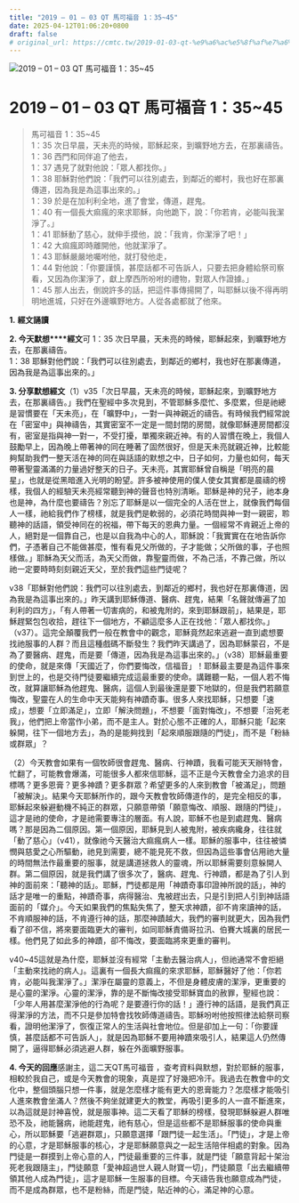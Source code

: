 ```yaml
---
title: "2019 – 01 – 03 QT 馬可福音 1：35~45"
date: 2025-04-12T01:06:20+0800
draft: false
# original_url: https://cmtc.tw/2019-01-03-qt-%e9%a6%ac%e5%8f%af%e7%a6%8f%e9%9f%b3-1%ef%bc%9a3545
---
```


![2019 – 01 – 03 QT 馬可福音 1：35~45](/images/qt.jpg   "2019 – 01 – 03 QT 馬可福音 1：35~45")

# 2019 – 01 – 03 QT 馬可福音 1：35~45

> 馬可福音 1：35~45  
> 1：35 次日早晨，天未亮的時候，耶穌起來，到曠野地方去，在那裏禱告。  
> 1：36 西門和同伴追了他去，  
> 1：37 遇見了就對他說：「眾人都找你。」  
> 1：38 耶穌對他們說：「我們可以往別處去，到鄰近的鄉村，我也好在那裏傳道，因為我是為這事出來的。」  
> 1：39 於是在加利利全地，進了會堂，傳道，趕鬼。  
> 1：40 有一個長大痲瘋的來求耶穌，向他跪下，說：「你若肯，必能叫我潔淨了。」  
> 1：41 耶穌動了慈心，就伸手摸他，說：「我肯，你潔淨了吧！」  
> 1：42 大痲瘋即時離開他，他就潔淨了。  
> 1：43 耶穌嚴嚴地囑咐他，就打發他走，  
> 1：44 對他說：「你要謹慎，甚麼話都不可告訴人，只要去把身體給祭司察看，又因為你潔淨了，獻上摩西所吩咐的禮物，對眾人作證據。」  
> 1：45 那人出去，倒說許多的話，把這件事傳揚開了，叫耶穌以後不得再明明地進城，只好在外邊曠野地方。人從各處都就了他來。

**1.** **經文誦讀**

**2. 今天默想****經文**可 1：35 次日早晨，天未亮的時候，耶穌起來，到曠野地方去，在那裏禱告。  
1：38 耶穌對他們說：「我們可以往別處去，到鄰近的鄉村，我也好在那裏傳道，因為我是為這事出來的。」

**3. 分享默想經文**（1）v35「次日早晨，天未亮的時候，耶穌起來，到曠野地方去，在那裏禱告。」我們在聖經中多次見到，不管耶穌多麼忙、多麼累，但是祂總是習慣要在「天未亮」，在「曠野中」，一對一與神親近的禱告。有時候我們經常說在「密室中」與神禱告，其實密室不一定是一間封閉的房間，就像耶穌連房間都沒有，密室是指與神一對一，不受打擾，單獨來親近神。有的人習慣在晚上，我個人鼓勵早上，因為晚上帶著神的同在睡著了固然很好，但是天未亮就親近神，比較能夠幫助我們一整天活在神的同在與話語的默想之中，日子如何，力量也如何，每天帶著聖靈滿滿的力量過好整天的日子。天未亮，其實耶穌曾自稱是「明亮的晨星」，也就是從黑暗進入光明的盼望。許多被神使用的僕人使女其實都是晨禱的榜樣，我個人的經驗天未亮經常聽到神的聲音也特別清晰。耶穌是神的兒子，祂本身也是神，為什麼也要禱告？別忘了耶穌是以一個完全的人活在世上，就像我們每個人一樣，祂給我們作了榜樣，就是我們是軟弱的，必須花時間與神一對一親密，聆聽神的話語，領受神同在的祝福，帶下每天的恩典力量。一個經常不肯親近上帝的人，絕對是一個靠自己，也是以自我為中心的人，耶穌說：「我實實在在地告訴你們，子憑著自己不能做甚麼，惟有看見父所做的，子才能做；父所做的事，子也照樣做。」耶穌為天父而活，為天父而做，靠聖靈而做，不為己活，不靠己做，所以祂一定要時時刻刻親近天父，至於我們這些門徒呢？

v38「耶穌對他們說：我們可以往別處去，到鄰近的鄉村，我也好在那裏傳道，因為我是為這事出來的。」昨天講到耶穌傳道、醫病、趕鬼，結果「名聲就傳遍了加利利的四方」，「有人帶著一切害病的，和被鬼附的，來到耶穌跟前」，結果是，耶穌趕緊包包收拾，趕往下一個地方，不顧這麼多人正在找他：「眾人都找你。」（v37）。這完全顛覆我們一般在教會中的觀念，耶穌竟然起來逃避一直到處想要找祂服事的人群？而且這種戲碼不斷發生？我們昨天講過了，因為耶穌蒙召，不是為了要醫病、趕鬼，而是要「傳道，因為我是為這事出來的。」（v38）耶穌最重要的使命，就是來傳「天國近了，你們要悔改，信福音」！耶穌最主要是為這件事來到世上的，也是交待門徒要繼續完成這最重要的使命。講難聽一點，一個人若不悔改，就算讓耶穌為他趕鬼、醫病，這個人到最後還是要下地獄的，但是我們若願意悔改，聖靈在人的生命中天天能夠有神蹟奇事。很多人來找耶穌，只想要「速成」，想要「立即滿足」，立即「解決問題」，不想要「面對悔改」，不想要「治死老我」，他們把上帝當作小弟，而不是主人。對於心態不正確的人，耶穌只能「起來躲開，往下一個地方去」，為的是能夠找到「起來順服跟隨的門徒」，而不是「粉絲或群眾」？

（2）今天教會如果有一個牧師很會趕鬼、醫病、行神蹟，我看可能天天辦特會，忙翻了，可能教會爆滿，可能很多人都來信耶穌，這不正是今天教會全力追求的目標嗎？更多恩膏？更多神蹟？更多群眾？希望更多的人來到教會「被滿足」，問題「被解決」。結果今天耶穌所作的，跟今天教會牧師傳道作的，是完全相反的事，耶穌起來躲避動機不純正的群眾，只願意帶領「願意悔改、順服、跟隨的門徒」，這才是祂的使命，才是祂需要專注的層面。有人說，耶穌不也是到處趕鬼、醫病嗎？那是因為二個原因。第一個原因，耶穌見到人被鬼附，被疾病纔身，往往就「動了慈心」（v41），就像祂今天醫治大痲瘋病人一樣。耶穌的服事中，往往被憐憫與慈愛之心所驅動，祂見到需要，總不能見死不救，但因為這些事會佔用祂大量的時間無法作最重要的服事，就是講道拯救人的靈魂，所以耶穌需要刻意躲開人群。第二個原因，就是我們講了很多次了，醫病、趕鬼、行神蹟，都是為了引人到神的面前來：「聽神的話」。耶穌，門徒都是用「神蹟奇事印證神所說的話」，神的話才是唯一的重點，神蹟奇事，病得醫治、鬼被趕出去，只是引到把人引到神話語面前的「媒介」。今天如果我們的焦點失焦了，整天求神蹟，卻不肯來讀神的話，不肯順服神的話，不肯遵行神的話，那麼神蹟越大，我們的審判就更大，因為我們看了卻不信，將來要面臨更大的審判，如同耶穌責備哥拉汛、伯賽大城裏的居民一樣。他們見了如此多的神蹟，卻不悔改，要面臨將來更重的審判。

v40~45這就是為什麼，耶穌並沒有經常「主動去醫治病人」，但祂通常不會拒絕「主動來找祂的病人」。這裏有一個長大痲瘋的來求耶穌，耶穌醫好了他：「你若肯，必能叫我潔淨了。」潔淨在屬靈的意義上，不但是身體皮膚的潔淨，更重要的是心靈的潔淨。心靈的潔淨，靠的是不斷悔改接受耶穌寶血的赦罪，聖經也說：「少年人用甚麼潔淨他的行為呢？是要遵行你的話！」遵行神的話語，是我們真正得潔淨的方法，而不只是參加特會找牧師傳道禱告。耶穌吩咐他按照律法給祭司察看，證明他潔淨了，恢復正常人的生活與社會地位。但是卻加上一句：「你要謹慎，甚麼話都不可告訴人」，就是因為耶穌不要用神蹟來吸引人，結果這人仍然傳開了，逼得耶穌必須逃避人群，躲在外面曠野服事。

**4. 今天的回應**感謝主，這二天QT馬可福音 ，查考資料與默想，對於耶穌的服事，相較於我自己，或是今天教會的現象，真是捏了好幾把冷汗。我過去在教會中的文化中，整個頭腦只想一件事，就是怎麼樣才能有更大的恩膏能力？怎麼樣才能吸引人進來教會坐滿人？然後不夠坐就建更大的教堂，再吸引更多的人一直不斷進來，以為這就是討神喜悅，就是服事神。這二天看了耶穌的榜樣，發現耶穌躲避人群唯恐不及，祂能醫病，祂能趕鬼，祂有慈心，但是這些都不是耶穌服事的使命與重心，所以耶穌要「逃避群眾」，只願意選擇「跟門徒一起生活」。「門徒」，才是上帝的心意，才是耶穌服事的核心，才是耶穌願意與之一起生活陪伴相處的對象。因為門徒是一群摸到上帝心意的人，門徒最重要的三件事，就是門徒「願意背起十架治死老我跟隨主」，門徒願意「愛神超過世人親人財寶一切」，門徒願意「出去繼續帶領其他人成為門徒」，這才是耶穌一生服事的目標。今天禱告我也願意成為門徒，而不是成為群眾，也不是粉絲，而是門徒，貼近神的心，滿足神的心意。